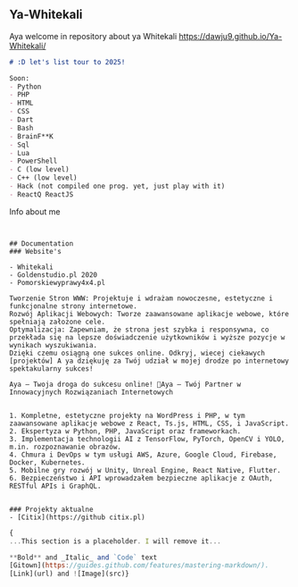 ## Ya-Whitekali
Aya welcome in repository about ya Whitekali
https://dawju9.github.io/Ya-Whitekali/
```markdown
# :D let's list tour to 2025! 

Soon: 
- Python
- PHP
- HTML
- CSS
- Dart
- Bash
- BrainF**K
- Sql
- Lua
- PowerShell
- C (low level)
- C++ (low level)
- Hack (not compiled one prog. yet, just play with it)
- ReactQ ReactJS
```

Info about me
``` Whitekali zaangażowany w dostarczanie innowacyjnych rozwiązań technologicznych, które spełniają potrzeby użytkowników i przewyższają ich oczekiwania. White jest zawsze gotowa na nowe wyzwania, co czyni go cenionym partnerem w każdej współpracy.


## Documentation
### Website's

- Whitekali
- Goldenstudio.pl 2020 
- Pomorskiewyprawy4x4.pl

Tworzenie Stron WWW: Projektuje i wdrażam nowoczesne, estetyczne i funkcjonalne strony internetowe.
Rozwój Aplikacji Webowych: Tworze zaawansowane aplikacje webowe, które spełniają założone cele.
Optymalizacja: Zapewniam, że strona jest szybka i responsywna, co przekłada się na lepsze doświadczenie użytkowników i wyższe pozycje w wynikach wyszukiwania.
Dzięki czemu osiągną one sukces online. Odkryj, wiecej ciekawych [projektów] A ya dziękuję za Twój udział w mojej drodze po internetowy spektakularny sukces!

Aya – Twoja droga do sukcesu online! 🚀Aya – Twój Partner w Innowacyjnych Rozwiązaniach Internetowych


1. Kompletne, estetyczne projekty na WordPress i PHP, w tym zaawansowane aplikacje webowe z React, Ts.js, HTML, CSS, i JavaScript.
2. Ekspertyza w Python, PHP, JavaScript oraz frameworkach.
3. Implementacja technologii AI z TensorFlow, PyTorch, OpenCV i YOLO, m.in. rozpoznawanie obrazów.
4. Chmura i DevOps w tym usługi AWS, Azure, Google Cloud, Firebase, Docker, Kubernetes.
5. Mobilne gry rozwój w Unity, Unreal Engine, React Native, Flutter.
6. Bezpieczeństwo i API wprowadzałem bezpieczne aplikacje z OAuth, RESTful APIs i GraphQL.


### Projekty aktualne
- [Citix](https://github citix.pl)

```



```js
{
...This section is a placeholder. I will remove it...

**Bold** and _Italic_ and `Code` text
[Gitown](https://guides.github.com/features/mastering-markdown/).
[Link](url) and ![Image](src)}
```